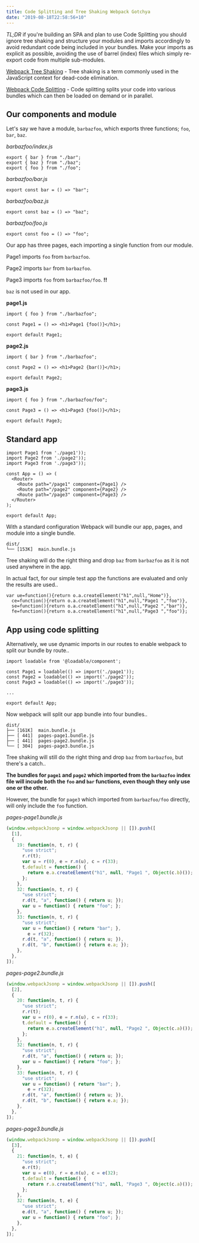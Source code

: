 ```yaml
---
title: Code Splitting and Tree Shaking Webpack Gotchya
date: "2019-08-18T22:58:56+10"
---
```


*TL;DR* if you're building an SPA and plan to use Code Splitting you should
ignore tree shaking and structure your modules and imports accordingly to
avoid redundant code being included in your bundles. Make your imports as
explicit as possible, avoiding the use of barrel (index) files which simply
re-export code from multiple sub-modules.

[Webpack Tree Shaking](https://webpack.js.org/guides/tree-shaking/) - Tree shaking is a term commonly used in the JavaScript context for dead-code elimination. 

[Webpack Code Splitting](https://webpack.js.org/guides/code-splitting/) - Code splitting splits your code into various bundles which can then be loaded on demand or in parallel.

## Our components and module

Let's say we have a module, `barbazfoo`, which exports three functions; `foo`,
`bar`, `baz`.

*barbazfoo/index.js*
```
export { bar } from "./bar";
export { baz } from "./baz";
export { foo } from "./foo";
```

*barbazfoo/bar.js*
```
export const bar = () => "bar";
```

*barbazfoo/baz.js*
```
export const baz = () => "baz";
```

*barbazfoo/foo.js*
```
export const foo = () => "foo";
```

Our app has three pages, each importing a single function from our module.

Page1 imports `foo` from `barbazfoo`.

Page2 imports `bar` from `barbazfoo`.

Page3 imports `foo` from `barbazfoo/foo`. **!!**

`baz` is not used in our app.

**page1.js**
```
import { foo } from "./barbazfoo";

const Page1 = () => <h1>Page1 {foo()}</h1>;

export default Page1;
```

**page2.js**
```
import { bar } from "./barbazfoo";

const Page2 = () => <h1>Page2 {bar()}</h1>;

export default Page2;
```

**page3.js**
```
import { foo } from "./barbazfoo/foo";

const Page3 = () => <h1>Page3 {foo()}</h1>;

export default Page3;
```

## Standard app
```
import Page1 from './page1'));
import Page2 from './page2'));
import Page3 from './page3'));

const App = () => (
  <Router>
    <Route path="/page1" component={Page1} />
    <Route path="/page2" component={Page2} />
    <Route path="/page3" component={Page3} />
  </Router>
);

export default App;
```

With a standard configuration Webpack will bundle our app, pages, and module
into a single bundle.

```
dist/
└── [153K]  main.bundle.js
```

Tree shaking will do the right thing and drop `baz` from `barbazfoo` as it is
not used anywhere in the app.

In actual fact, for our simple test app the functions are evaluated and only
the results are used..

```
var ue=function(){return o.a.createElement("h1",null,"Home")},
  ce=function(){return o.a.createElement("h1",null,"Page1 ","foo")},
  se=function(){return o.a.createElement("h1",null,"Page2 ","bar")},
  fe=function(){return o.a.createElement("h1",null,"Page3 ","foo")};
```

## App using code splitting

Alternatively, we use dynamic imports in our routes to enable webpack to split
our bundle by route..

```
import loadable from '@loadable/component';

const Page1 = loadable(() => import('./page1'));
const Page2 = loadable(() => import('./page2'));
const Page3 = loadable(() => import('./page3'));

...

export default App;
```

Now webpack will split our app bundle into four bundles..

```
dist/
├── [161K]  main.bundle.js
├── [ 441]  pages-page1.bundle.js
├── [ 441]  pages-page2.bundle.js
└── [ 304]  pages-page3.bundle.js
```

Tree shaking will still do the right thing and drop `baz` from `barbazfoo`, but
there's a catch..

**The bundles for `page1` and `page2` which imported from the `barbazfoo` index
file will incude both the `foo` and `bar` functions, even though they only use
one or the other.**

However, the bundle for `page3` which imported from `barbazfoo/foo` directly,
will only include the `foo` function.

*pages-page1.bundle.js*
```js
(window.webpackJsonp = window.webpackJsonp || []).push([
  [1],
  {
    19: function(n, t, r) {
      "use strict";
      r.r(t);
      var u = r(0), e = r.n(u), c = r(33);
      t.default = function() {
        return e.a.createElement("h1", null, "Page1 ", Object(c.b)());
      };
    },
    32: function(n, t, r) {
      "use strict";
      r.d(t, "a", function() { return u; });
      var u = function() { return "foo"; };
    },
    33: function(n, t, r) {
      "use strict";
      var u = function() { return "bar"; },
        e = r(32);
      r.d(t, "a", function() { return u; }),
      r.d(t, "b", function() { return e.a; });
    },
  },
]);
```

*pages-page2.bundle.js*
```js
(window.webpackJsonp = window.webpackJsonp || []).push([
  [2],
  {
    20: function(n, t, r) {
      "use strict";
      r.r(t);
      var u = r(0), e = r.n(u), c = r(33);
      t.default = function() {
        return e.a.createElement("h1", null, "Page2 ", Object(c.a)());
      };
    },
    32: function(n, t, r) {
      "use strict";
      r.d(t, "a", function() { return u; });
      var u = function() { return "foo"; };
    },
    33: function(n, t, r) {
      "use strict";
      var u = function() { return "bar"; },
        e = r(32);
      r.d(t, "a", function() { return u; }),
      r.d(t, "b", function() { return e.a; });
    },
  },
]);
```

*pages-page3.bundle.js*
```js
(window.webpackJsonp = window.webpackJsonp || []).push([
  [3],
  {
    21: function(n, t, e) {
      "use strict";
      e.r(t);
      var u = e(0), r = e.n(u), c = e(32);
      t.default = function() {
        return r.a.createElement("h1", null, "Page3 ", Object(c.a)());
      };
    },
    32: function(n, t, e) {
      "use strict";
      e.d(t, "a", function() { return u; });
      var u = function() { return "foo"; };
    },
  },
]);
```


